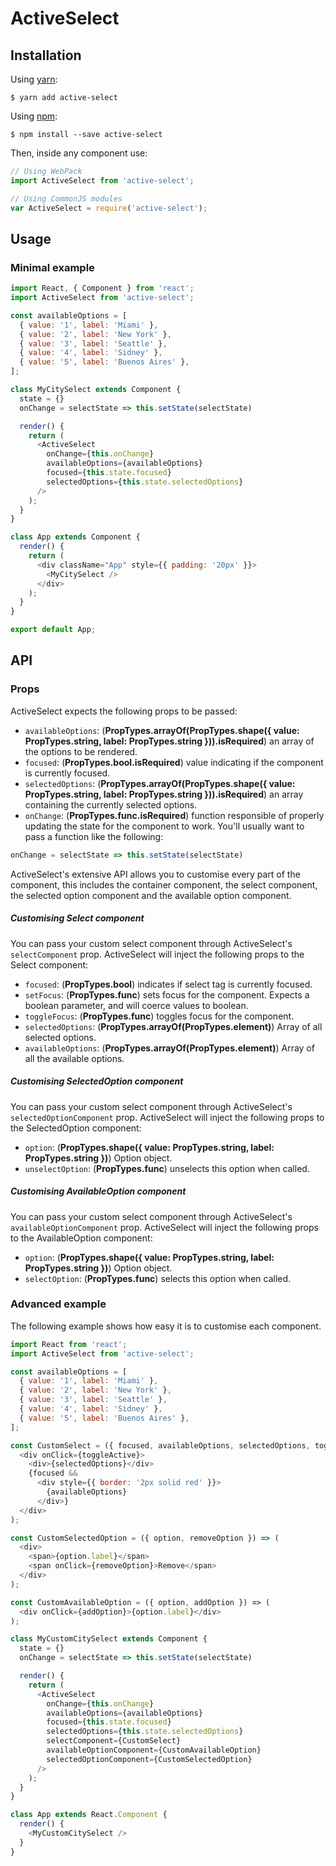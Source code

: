 # ActiveSelect
## Installation

Using [yarn](https://yarnpkg.com/lang/en/):

    $ yarn add active-select

Using [npm](https://www.npmjs.com/):

    $ npm install --save active-select

Then, inside any component use:
```javascript
// Using WebPack
import ActiveSelect from 'active-select';

// Using CommonJS modules
var ActiveSelect = require('active-select');
```

## Usage

### Minimal example

```javascript
import React, { Component } from 'react';
import ActiveSelect from 'active-select';

const availableOptions = [
  { value: '1', label: 'Miami' },
  { value: '2', label: 'New York' },
  { value: '3', label: 'Seattle' },
  { value: '4', label: 'Sidney' },
  { value: '5', label: 'Buenos Aires' },
];

class MyCitySelect extends Component {
  state = {}
  onChange = selectState => this.setState(selectState)

  render() {
    return (
      <ActiveSelect
        onChange={this.onChange}
        availableOptions={availableOptions}
        focused={this.state.focused}
        selectedOptions={this.state.selectedOptions}
      />
    );
  }
}

class App extends Component {
  render() {
    return (
      <div className="App" style={{ padding: '20px' }}>
        <MyCitySelect />
      </div>
    );
  }
}

export default App;

```

## API

### Props
ActiveSelect expects the following props to be passed:
* `availableOptions`: (**PropTypes.arrayOf(PropTypes.shape({ value: PropTypes.string, label: PropTypes.string })).isRequired**) an array of the options to be rendered.
* `focused`: (**PropTypes.bool.isRequired**) value indicating if the component is currently focused.
* `selectedOptions`: (**PropTypes.arrayOf(PropTypes.shape({ value: PropTypes.string, label: PropTypes.string })).isRequired**) an array containing the currently selected options.
* `onChange`: (**PropTypes.func.isRequired**) function responsible of properly updating the state for the component to work. You'll usually want to pass a function like the following:
```javascript
onChange = selectState => this.setState(selectState)
```


ActiveSelect's extensive API allows you to customise every part of the component, this includes the container component, the select component, the selected option component and the available option component.


##### Customising Select component
You can pass your custom select component through ActiveSelect's `selectComponent` prop.
ActiveSelect will inject the following props to the Select component:
* `focused`: (**PropTypes.bool**) indicates if select tag is currently focused.
* `setFocus`: (**PropTypes.func**) sets focus for the component. Expects a boolean parameter, and will coerce values to boolean.
* `toggleFocus`: (**PropTypes.func**) toggles focus for the component.
* `selectedOptions`: (**PropTypes.arrayOf(PropTypes.element)**) Array of all selected options.
* `availableOptions`: (**PropTypes.arrayOf(PropTypes.element)**) Array of all the available options.

##### Customising SelectedOption component
You can pass your custom select component through ActiveSelect's `selectedOptionComponent` prop.
ActiveSelect will inject the following props to the SelectedOption component:
* `option`: (**PropTypes.shape({ value: PropTypes.string, label: PropTypes.string })**) Option object.
* `unselectOption`: (**PropTypes.func**) unselects this option when called.

##### Customising AvailableOption component
You can pass your custom select component through ActiveSelect's `availableOptionComponent` prop.
ActiveSelect will inject the following props to the AvailableOption component:
* `option`: (**PropTypes.shape({ value: PropTypes.string, label: PropTypes.string })**) Option object.
* `selectOption`: (**PropTypes.func**) selects this option when called.


### Advanced example

The following example shows how easy it is to customise each component.

```javascript
import React from 'react';
import ActiveSelect from 'active-select';

const availableOptions = [
  { value: '1', label: 'Miami' },
  { value: '2', label: 'New York' },
  { value: '3', label: 'Seattle' },
  { value: '4', label: 'Sidney' },
  { value: '5', label: 'Buenos Aires' },
];

const CustomSelect = ({ focused, availableOptions, selectedOptions, toggleActive }) => (
  <div onClick={toggleActive}>
    <div>{selectedOptions}</div>
    {focused &&
      <div style={{ border: '2px solid red' }}>
        {availableOptions}
      </div>}
  </div>
);

const CustomSelectedOption = ({ option, removeOption }) => (
  <div>
    <span>{option.label}</span>
    <span onClick={removeOption}>Remove</span>
  </div>
);

const CustomAvailableOption = ({ option, addOption }) => (
  <div onClick={addOption}>{option.label}</div>
);

class MyCustomCitySelect extends Component {
  state = {}
  onChange = selectState => this.setState(selectState)

  render() {
    return (
      <ActiveSelect
        onChange={this.onChange}
        availableOptions={availableOptions}
        focused={this.state.focused}
        selectedOptions={this.state.selectedOptions}
        selectComponent={CustomSelect}
        availableOptionComponent={CustomAvailableOption}
        selectedOptionComponent={CustomSelectedOption}
      />
    );
  }
}

class App extends React.Component {
  render() {
    <MyCustomCitySelect />
  }
}
```
